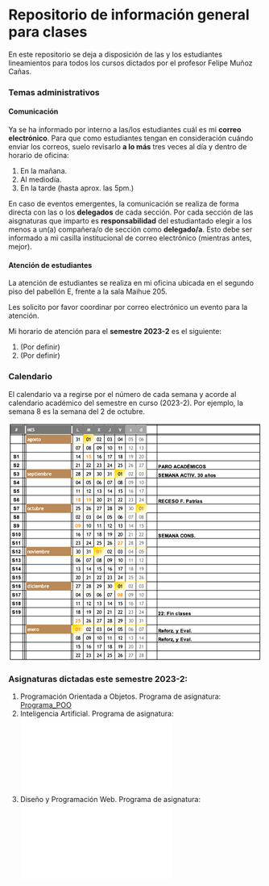 
# Repositorio de información general para clases

En este repositorio se deja a disposición de las y los estudiantes lineamientos para todos los cursos dictados por el profesor Felipe Muñoz Cañas.

### Temas administrativos


#### Comunicación

Ya se ha informado por interno a las/los estudiantes cuál es mi **correo electrónico**. Para que como estudiantes tengan en consideración cuándo enviar los correos, suelo revisarlo **a lo más** tres veces al día y dentro de horario de oficina: 

1. En la mañana.
2. Al mediodía.
3. En la tarde (hasta aprox. las 5pm.)

En caso de eventos emergentes, la comunicación se realiza de forma directa con las o los **delegados** de cada sección. Por cada sección de las aisgnaturas que imparto es **responsabilidad** del estudiantado elegir a los menos a un(a) compañera/o de sección como **delegado/a**. Esto debe ser informado a mi casilla institucional de correo electrónico (mientras antes, mejor).

#### Atención de estudiantes

La atención de estudiantes se realiza en mi oficina ubicada en el segundo piso del pabellón E, frente a la sala Maihue 205.

Les solicito por favor coordinar por correo electrónico un evento para la atención. 

Mi horario de atención para el **semestre 2023-2** es el siguiente:

1. (Por definir)
2. (Por definir)

### Calendario

El calendario va a regirse por el número de cada semana y acorde al calendario académico del semestre en curso (2023-2). Por ejemplo, la semana 8 es la semana del 2 de octubre.

![calendario 2023-2](imagenes/calendario_2023-2.png)

### Asignaturas dictadas este semestre 2023-2:

1. Programación Orientada a Objetos. Programa de asignatura: [Programa_POO](programas/poo.pdf)
2. Inteligencia Artificial. Programa de asignatura: ![Programa_POO](programas/ia.pdf)
3. Diseño y Programación Web. Programa de asignatura: ![Programa_POO](programas/dpw.pdf)


